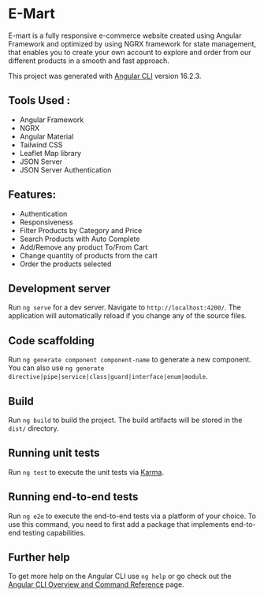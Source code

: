 # E-Mart

E-mart is a fully responsive e-commerce website created using Angular Framework and optimized by using NGRX framework for state management, that enables you to create your own account to explore and order from our different products in a smooth and fast approach.

This project was generated with [Angular CLI](https://github.com/angular/angular-cli) version 16.2.3.

## Tools Used :
+ Angular Framework
+ NGRX
+ Angular Material
+ Tailwind CSS
+ Leaflet Map library
+ JSON Server
+ JSON Server Authentication

## Features:
+ Authentication
+ Responsiveness
+ Filter Products by Category and Price
+ Search Products with Auto Complete
+ Add/Remove any product To/From Cart
+ Change quantity of products from the cart
+ Order the products selected

## Development server

Run `ng serve` for a dev server. Navigate to `http://localhost:4200/`. The application will automatically reload if you change any of the source files.

## Code scaffolding

Run `ng generate component component-name` to generate a new component. You can also use `ng generate directive|pipe|service|class|guard|interface|enum|module`.

## Build

Run `ng build` to build the project. The build artifacts will be stored in the `dist/` directory.

## Running unit tests

Run `ng test` to execute the unit tests via [Karma](https://karma-runner.github.io).

## Running end-to-end tests

Run `ng e2e` to execute the end-to-end tests via a platform of your choice. To use this command, you need to first add a package that implements end-to-end testing capabilities.

## Further help

To get more help on the Angular CLI use `ng help` or go check out the [Angular CLI Overview and Command Reference](https://angular.io/cli) page.
